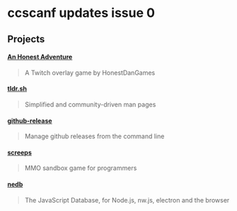 # ccscanf updates issue 0

## Projects

#### [An Honest Adventure](https://docs.google.com/document/d/1xlJ7hYrMzgoi38BxHIdz6_pEu6nEhsuBzwF6ZR4vu_0/edit#heading=h.jcy9t6my07mz)

>A Twitch overlay game by HonestDanGames

#### [tldr.sh](https://tldr.sh/)

>Simplified and community-driven man pages

#### [github-release](https://github.com/j0057/github-release)

>Manage github releases from the command line

#### [screeps](https://screeps.com)

>MMO sandbox game for programmers

#### [nedb](https://github.com/louischatriot/nedb)

> The JavaScript Database, for Node.js, nw.js, electron and the browser
